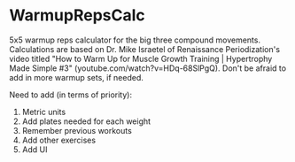 # WarmupRepsCalc

5x5 warmup reps calculator for the big three compound movements.
Calculations are based on Dr. Mike Israetel of Renaissance Periodization's video titled "How to Warm Up for Muscle Growth Training | Hypertrophy Made Simple #3" (youtube.com/watch?v=HDq-68SlPgQ).
Don't be afraid to add in more warmup sets, if needed.

Need to add (in terms of priority):
1. Metric units
2. Add plates needed for each weight
3. Remember previous workouts
4. Add other exercises
5. Add UI
